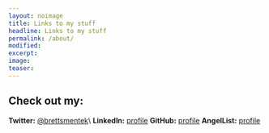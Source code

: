 ```yaml
---
layout: noimage
title: Links to my stuff
headline: Links to my stuff
permalink: /about/
modified:
excerpt: 
image:
teaser:
---
```


## Check out my:

**Twitter:** [@brettsmentek](http://twitter.com/brettsmentek)\\
**LinkedIn:** [profile](https://www.linkedin.com/in/brettsmentek)
**GitHub:** [profile](https://github.com/brettsmentek)
**AngelList:** [profile](https://angel.co/smentek)
